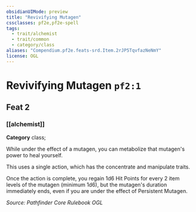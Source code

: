 ```yaml
---
obsidianUIMode: preview
title: "Revivifying Mutagen"
cssclasses: pf2e,pf2e-spell
tags:
  - trait/alchemist
  - trait/common
  - category/class
aliases: "Compendium.pf2e.feats-srd.Item.2rJP5TqvfazNeNmY"
license: OGL
---
```

# Revivifying Mutagen `pf2:1`
## Feat 2
### [[alchemist]]

**Category** class; 




While under the effect of a mutagen, you can metabolize that mutagen's power to heal yourself.

This uses a single action, which has the concentrate and manipulate traits.

Once the action is complete, you regain 1d6 Hit Points for every 2 item levels of the mutagen (minimum 1d6), but the mutagen's duration immediately ends, even if you are under the effect of Persistent Mutagen.

*Source: Pathfinder Core Rulebook*
*OGL*